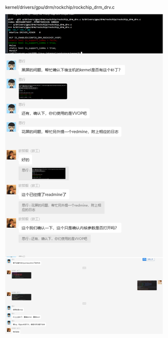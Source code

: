 kernel/drivers/gpu/drm/rockchip/rockchip_drm_drv.c

![1716971732033](image/游戏黑屏/1716971732033.png)![1716971749946](image/游戏黑屏/1716971749946.png)![1716971764803](image/游戏黑屏/1716971764803.png)
